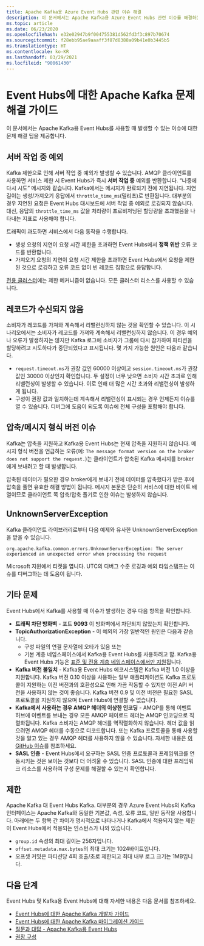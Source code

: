 ```yaml
---
title: Apache Kafka용 Azure Event Hubs 관련 이슈 해결
description: 이 문서에서는 Apache Kafka용 Azure Event Hubs 관련 이슈를 해결하는 방법을 보여 줍니다.
ms.topic: article
ms.date: 06/23/2020
ms.openlocfilehash: e32e02947b9f004755381d562fd3f3c897b70674
ms.sourcegitcommit: f28ebb95ae9aaaff3f87d8388a09b41e0b3445b5
ms.translationtype: HT
ms.contentlocale: ko-KR
ms.lasthandoff: 03/29/2021
ms.locfileid: "90061430"
---
```

# <a name="apache-kafka-troubleshooting-guide-for-event-hubs"></a>Event Hubs에 대한 Apache Kafka 문제 해결 가이드
이 문서에서는 Apache Kafka용 Event Hubs를 사용할 때 발생할 수 있는 이슈에 대한 문제 해결 팁을 제공합니다. 

## <a name="server-busy-exception"></a>서버 작업 중 예외
Kafka 제한으로 인해 서버 작업 중 예외가 발생할 수 있습니다. AMQP 클라이언트를 사용하면 서비스 제한 시 Event Hubs가 즉시 **서버 작업 중** 예외를 반환합니다. “나중에 다시 시도” 메시지와 같습니다. Kafka에서는 메시지가 완료되기 전에 지연됩니다. 지연 길이는 생성/가져오기 응답에서 `throttle_time_ms`(밀리초)로 반환됩니다. 대부분의 경우 지연된 요청은 Event Hubs 대시보드에 서버 작업 중 예외로 로깅되지 않습니다. 대신, 응답의 `throttle_time_ms` 값을 처리량이 프로비저닝된 할당량을 초과했음을 나타내는 지표로 사용해야 합니다.

트래픽이 과도하면 서비스에서 다음 동작을 수행합니다.

- 생성 요청의 지연이 요청 시간 제한을 초과하면 Event Hubs에서 **정책 위반** 오류 코드를 반환합니다.
- 가져오기 요청의 지연이 요청 시간 제한을 초과하면 Event Hubs에서 요청을 제한된 것으로 로깅하고 오류 코드 없이 빈 레코드 집합으로 응답합니다.

[전용 클러스터](event-hubs-dedicated-overview.md)에는 제한 메커니즘이 없습니다. 모든 클러스터 리소스를 사용할 수 있습니다.

## <a name="no-records-received"></a>레코드가 수신되지 않음
소비자가 레코드를 가져와 계속해서 리밸런싱하지 않는 것을 확인할 수 있습니다. 이 시나리오에서는 소비자가 레코드를 가져와 계속해서 리밸런싱하지 않습니다. 이 경우 예외나 오류가 발생하지는 않지만 Kafka 로그에 소비자가 그룹에 다시 참가하여 파티션을 할당하려고 시도하다가 중단되었다고 표시됩니다. 몇 가지 가능한 원인은 다음과 같습니다.

- `request.timeout.ms`가 권장 값인 60000 이상이고 `session.timeout.ms`가 권장 값인 30000 이상인지 확인합니다. 두 설정이 너무 낮으면 소비자 시간 초과로 인해 리밸런싱이 발생할 수 있습니다. 이로 인해 더 많은 시간 초과와 리밸런싱이 발생하게 됩니다. 
- 구성이 권장 값과 일치하는데 계속해서 리밸런싱이 표시되는 경우 언제든지 이슈를 열 수 있습니다. 디버그에 도움이 되도록 이슈에 전체 구성을 포함해야 합니다.

## <a name="compressionmessage-format-version-issue"></a>압축/메시지 형식 버전 이슈
Kafka는 압축을 지원하고 Kafka용 Event Hubs는 현재 압축을 지원하지 않습니다. 메시지 형식 버전을 언급하는 오류(예: `The message format version on the broker does not support the request.`)는 클라이언트가 압축된 Kafka 메시지를 broker에게 보내려고 할 때 발생합니다.

압축된 데이터가 필요한 경우 broker에게 보내기 전에 데이터를 압축했다가 받은 후에 압축을 풀면 유효한 해결 방법이 됩니다. 메시지 본문은 단순히 서비스에 대한 바이트 배열이므로 클라이언트 쪽 압축/압축 풀기로 인한 이슈는 발생하지 않습니다.

## <a name="unknownserverexception"></a>UnknownServerException
Kafka 클라이언트 라이브러리로부터 다음 예제와 유사한 UnknownServerException을 받을 수 있습니다. 

```
org.apache.kafka.common.errors.UnknownServerException: The server experienced an unexpected error when processing the request
```

Microsoft 지원에서 티켓을 엽니다.  UTC의 디버그 수준 로깅과 예외 타임스탬프는 이슈를 디버그하는 데 도움이 됩니다. 

## <a name="other-issues"></a>기타 문제
Event Hubs에서 Kafka를 사용할 때 이슈가 발생하는 경우 다음 항목을 확인합니다.

- **트래픽 차단 방화벽** - 포트 **9093** 이 방화벽에서 차단되지 않았는지 확인합니다.
- **TopicAuthorizationException** - 이 예외의 가장 일반적인 원인은 다음과 같습니다.
    - 구성 파일의 연결 문자열에 오타가 있음 또는
    - 기본 계층 네임스페이스에서 Kafka용 Event Hubs를 사용하려고 함. Kafka용 Event Hubs 기능은 [표준 및 전용 계층 네임스페이스에서만 지원](https://azure.microsoft.com/pricing/details/event-hubs/)됩니다.
- **Kafka 버전 불일치** - Kafka용 Event Hubs 에코시스템은 Kafka 버전 1.0 이상을 지원합니다. Kafka 버전 0.10 이상을 사용하는 일부 애플리케이션도 Kafka 프로토콜이 지원하는 이전 버전과의 호환성으로 인해 가끔 작동할 수 있지만 이전 API 버전을 사용하지 않는 것이 좋습니다. Kafka 버전 0.9 및 이전 버전은 필요한 SASL 프로토콜을 지원하지 않으며 Event Hubs에 연결할 수 없습니다.
- **Kafka에서 사용하는 경우 AMQP 헤더의 이상한 인코딩** - AMQP를 통해 이벤트 허브에 이벤트를 보내는 경우 모든 AMQP 페이로드 헤더는 AMQP 인코딩으로 직렬화됩니다. Kafka 소비자는 AMQP 헤더를 역직렬화하지 않습니다. 헤더 값을 읽으려면 AMQP 헤더를 수동으로 디코드합니다. 또는 Kafka 프로토콜을 통해 사용할 것을 알고 있는 경우 AMQP 헤더를 사용하지 않을 수 있습니다. 자세한 내용은 [이 GitHub 이슈](https://github.com/Azure/azure-event-hubs-for-kafka/issues/56)를 참조하세요.
- **SASL 인증** - Event Hubs에서 요구하는 SASL 인증 프로토콜과 프레임워크를 연동시키는 것은 보이는 것보다 더 어려울 수 있습니다. SASL 인증에 대한 프레임워크 리소스를 사용하여 구성 문제를 해결할 수 있는지 확인합니다. 

## <a name="limits"></a>제한
Apache Kafka 대 Event Hubs Kafka. 대부분의 경우 Azure Event Hubs의 Kafka 인터페이스는 Apache Kafka와 동일한 기본값, 속성, 오류 코드, 일반 동작을 사용합니다. 아래에는 두 항목 간 차이가 명시적으로 나타나거나 Kafka에서 적용되지 않는 제한이 Event Hubs에서 적용되는 인스턴스가 나와 있습니다.

- `group.id` 속성의 최대 길이는 256자입니다.
- `offset.metadata.max.bytes`의 최대 크기는 1024바이트입니다.
- 오프셋 커밋은 파티션당 4회 호출/초로 제한되고 최대 내부 로그 크기는 1MB입니다.


## <a name="next-steps"></a>다음 단계
Event Hubs 및 Kafka용 Event Hubs에 대해 자세한 내용은 다음 문서를 참조하세요.  

- [Event Hubs에 대한 Apache Kafka 개발자 가이드](apache-kafka-developer-guide.md)
- [Event Hubs에 대한 Apache Kafka 마이그레이션 가이드](apache-kafka-migration-guide.md)
- [질문과 대답 - Apache Kafka용 Event Hubs](apache-kafka-frequently-asked-questions.md)
- [권장 구성](apache-kafka-configurations.md)
